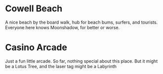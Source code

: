 # Cowell Beach
A nice beach by the board walk, hub for beach bums, surfers, and tourists. Everyone here knows Moonshadow, for better or worse.

# Casino Arcade
Just a fun little arcade. So far, nothing special about this place. But it might be a Lotus Tree, and the laser tag might be a Labyrinth